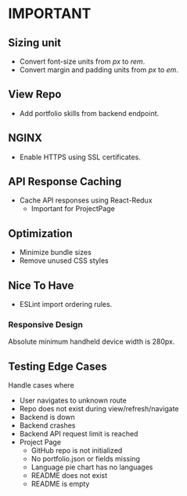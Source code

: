 # IMPORTANT

## Sizing unit

- Convert font-size units from _px_ to _rem_.
- Convert margin and padding units from _px_ to _em_.

## View Repo

- Add portfolio skills from backend endpoint.

## NGINX

- Enable HTTPS using SSL certificates.

## API Response Caching

- Cache API responses using React-Redux
  - Important for ProjectPage

## Optimization

- Minimize bundle sizes
- Remove unused CSS styles

## Nice To Have

- ESLint import ordering rules.

### Responsive Design

Absolute minimum handheld device width is 280px.

## Testing Edge Cases

Handle cases where

- User navigates to unknown route
- Repo does not exist during view/refresh/navigate
- Backend is down
- Backend crashes
- Backend API request limit is reached
- Project Page
  - GitHub repo is not initialized
  - No portfolio.json or fields missing
  - Language pie chart has no languages
  - README does not exist
  - README is empty
